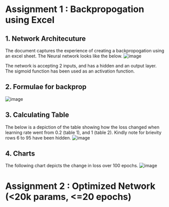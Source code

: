 # Assignment 1 : Backpropogation using Excel
## 1. Network Architecuture
The document captures the experience of creating a backpropogation using an excel sheet. The Neural network looks like the below.
![image](https://github.com/tsai-praveen/era1-assignments/assets/498461/2e91f2ee-fb7c-4040-85c2-dc3a0713f0c9)

The network is accepting 2 inputs, and has a hidden and an output layer. The sigmoid function has been used as an activation function.

## 2. Formulae for backprop
![image](https://github.com/tsai-praveen/era1-assignments/assets/498461/bdff27ba-5182-43af-9aba-f6f32db4d5b9)

## 3. Calculating Table
The below is a depiction of the table showing how the loss changed when learning rate went from 0.2 (table 1), and 1 (table 2). Kindly note for brievity rows 6 to 95 have been hidden. 
![image](https://github.com/tsai-praveen/era1-assignments/assets/498461/e7b63f37-a96f-4291-a4b3-90877bed1a7a)

## 4. Charts
The following chart depicts the change in loss over 100 epochs. 
![image](https://github.com/tsai-praveen/era1-assignments/assets/498461/346e15e4-abc8-420f-9130-6076baf9a2bf)


# Assignment 2 : Optimized Network (<20k params, <=20 epochs)
